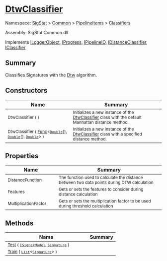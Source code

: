 # [DtwClassifier](./DtwClassifier.md)

Namespace: [SigStat]() > [Common](./../../README.md) > [PipelineItems]() > [Classifiers](./README.md)

Assembly: SigStat.Common.dll

Implements [ILoggerObject](./../../ILoggerObject.md), [IProgress](./../../Helpers/IProgress.md), [IPipelineIO](./../../Pipeline/IPipelineIO.md), [IDistanceClassifier](./../../Pipeline/IDistanceClassifier.md), [IClassifier](./../../Pipeline/IClassifier.md)

## Summary
Classifies Signatures with the [Dtw](https://github.com/hargitomi97/sigstat/blob/master/docs/md/SigStat/Common/Algorithms/Dtw.md) algorithm.

## Constructors

| Name | Summary | 
| --- | --- | 
| <sub>DtwClassifier (  )</sub><img width=50>| <sub>Initializes a new instance of the [DtwClassifier](https://github.com/hargitomi97/sigstat/blob/master/docs/md/SigStat/Common/PipelineItems/Classifiers/DtwClassifier.md) class with the default Manhattan distance method.</sub>| <br>
| <sub>DtwClassifier ( [Func](https://docs.microsoft.com/en-us/dotnet/api/System.Func-3)\<[`Double`](https://docs.microsoft.com/en-us/dotnet/api/System.Double)[], [`Double`](https://docs.microsoft.com/en-us/dotnet/api/System.Double)[], [`Double`](https://docs.microsoft.com/en-us/dotnet/api/System.Double)> )</sub><img width=50>| <sub>Initializes a new instance of the [DtwClassifier](https://github.com/hargitomi97/sigstat/blob/master/docs/md/SigStat/Common/PipelineItems/Classifiers/DtwClassifier.md) class with a specified distance method.</sub>| <br>


## Properties

| Name | Summary | 
| --- | --- | 
| <sub>DistanceFunction</sub><img width=50>| <sub>The function used to calculate the distance between two data points during DTW calculation</sub>| <br>
| <sub>Features</sub><img width=50>| <sub>Gets or sets the features to consider during distance calculation</sub>| <br>
| <sub>MultiplicationFactor</sub><img width=50>| <sub>Gets or sets the multiplication factor to be used during threshold calculation</sub>| <br>


## Methods

| Name | Summary | 
| --- | --- | 
| <sub>[Test](./Methods/DtwClassifier-100663900.md) ( [`ISignerModel`](./../../Pipeline/ISignerModel.md), [`Signature`](./../../Signature.md) )</sub><img width=50>| <sub></sub>| <br>
| <sub>[Train](./Methods/DtwClassifier-100663899.md) ( [`List`](https://docs.microsoft.com/en-us/dotnet/api/System.Collections.Generic.List-1)\<[`Signature`](./../../Signature.md)> )</sub><img width=50>| <sub></sub>| <br>


